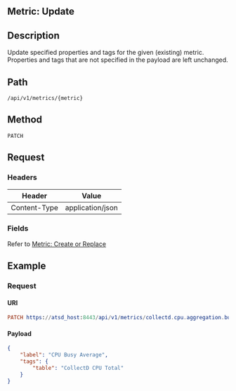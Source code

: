 ## Metric: Update

## Description

Update specified properties and tags for the given (existing) metric.
Properties and tags that are not specified in the payload are left unchanged.

## Path

```
/api/v1/metrics/{metric}
```

## Method

```
PATCH
```

## Request

### Headers

|**Header**|**Value**|
|---|---|
| Content-Type | application/json |

### Fields

Refer to [Metric: Create or Replace](create-or-replace.md#request-fields)

## Example

### Request

#### URI

```elm
PATCH https://atsd_host:8443/api/v1/metrics/collectd.cpu.aggregation.busy.average
```

#### Payload

```json
{
    "label": "CPU Busy Average",
    "tags": {
        "table": "CollectD CPU Total"
    }
}
```





